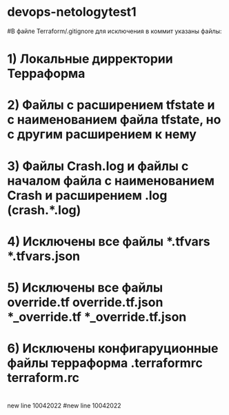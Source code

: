# devops-netologytest1

#В файле Terraform/.gitignore для исключения в коммит указаны файлы:
# 1) Локальные дирректории Терраформа
# 2) Файлы с расширением tfstate и с наименованием файла tfstate, но с другим расширением к нему
# 3) Файлы Crash.log и файлы с началом файла с наименованием Crash и расширением .log (crash.*.log)
# 4) Исключены все файлы *.tfvars   *.tfvars.json
# 5) Исключены все файлы override.tf override.tf.json *_override.tf *_override.tf.json
# 6) Исключены конфигаруционные файлы терраформа .terraformrc terraform.rc
#
#
new line 10042022
#new line 10042022
